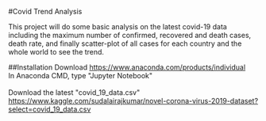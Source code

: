 #Covid Trend Analysis

This project will do some basic analysis on the latest covid-19 data including the maximum number of confirmed, recovered and death cases, death rate, and finally scatter-plot of all cases for each country and the whole world to see the trend.

##Installation
Download https://www.anaconda.com/products/individual   
In Anaconda CMD, type "Jupyter Notebook"    
<br>Download the latest "covid_19_data.csv"
https://www.kaggle.com/sudalairajkumar/novel-corona-virus-2019-dataset?select=covid_19_data.csv





